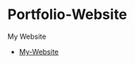 # Portfolio-Website
My Website

- [My-Website](https://christine1810.github.io/Portfolio/index.html)

